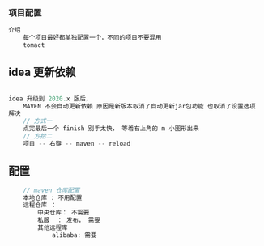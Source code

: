 ### 项目配置

```java
介绍
    每个项目最好都单独配置一个，不同的项目不要混用
    tomact
```

## idea 更新依赖

```java

idea 升级到 2020.x 版后，
    MAVEN 不会自动更新依赖 原因是新版本取消了自动更新jar包功能 也取消了设置选项
解决
    // 方式一
    点完最后一个 finish 别手太快， 等着右上角的 m 小图形出来
    // 方拾二
    项目 -- 右键 -- maven -- reload
```

## 配置

```java
	// maven 仓库配置
	本地仓库 : 不用配置
    远程仓库 ： 
        中央仓库： 不需要
        私服	： 发布， 需要
        其他远程库
        	alibaba: 需要
```

